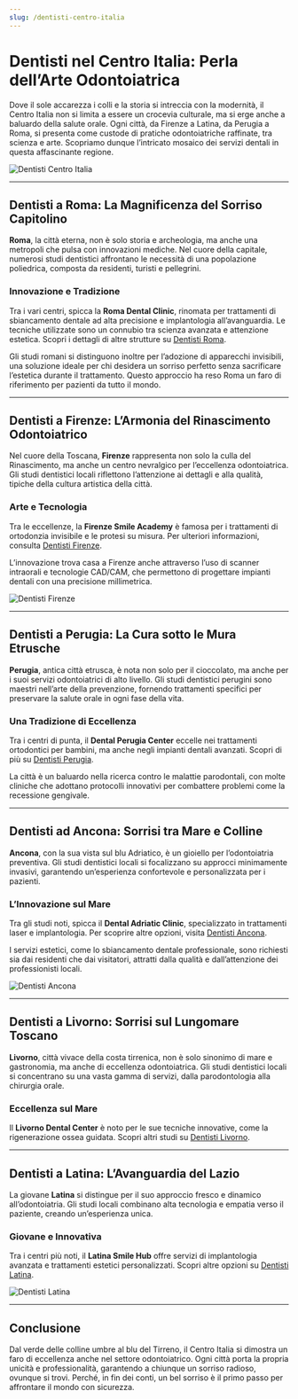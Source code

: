 ```yaml
---
slug: /dentisti-centro-italia
---
```

# Dentisti nel Centro Italia: Perla dell’Arte Odontoiatrica

Dove il sole accarezza i colli e la storia si intreccia con la modernità, il Centro Italia non si limita a essere un crocevia culturale, ma si erge anche a baluardo della salute orale. Ogni città, da Firenze a Latina, da Perugia a Roma, si presenta come custode di pratiche odontoiatriche raffinate, tra scienza e arte. Scopriamo dunque l’intricato mosaico dei servizi dentali in questa affascinante regione.

![Dentisti Centro Italia](/guide-img/output/65.jpg)

---

## Dentisti a Roma: La Magnificenza del Sorriso Capitolino

**Roma**, la città eterna, non è solo storia e archeologia, ma anche una metropoli che pulsa con innovazioni mediche. Nel cuore della capitale, numerosi studi dentistici affrontano le necessità di una popolazione poliedrica, composta da residenti, turisti e pellegrini. 

### Innovazione e Tradizione
Tra i vari centri, spicca la **Roma Dental Clinic**, rinomata per trattamenti di sbiancamento dentale ad alta precisione e implantologia all’avanguardia. Le tecniche utilizzate sono un connubio tra scienza avanzata e attenzione estetica. Scopri i dettagli di altre strutture su [Dentisti Roma](https://www.impresaitalia.info/8513/1/dentisti/roma.aspx).

Gli studi romani si distinguono inoltre per l’adozione di apparecchi invisibili, una soluzione ideale per chi desidera un sorriso perfetto senza sacrificare l’estetica durante il trattamento. Questo approccio ha reso Roma un faro di riferimento per pazienti da tutto il mondo.

---

## Dentisti a Firenze: L’Armonia del Rinascimento Odontoiatrico

Nel cuore della Toscana, **Firenze** rappresenta non solo la culla del Rinascimento, ma anche un centro nevralgico per l’eccellenza odontoiatrica. Gli studi dentistici locali riflettono l’attenzione ai dettagli e alla qualità, tipiche della cultura artistica della città.

### Arte e Tecnologia
Tra le eccellenze, la **Firenze Smile Academy** è famosa per i trattamenti di ortodonzia invisibile e le protesi su misura. Per ulteriori informazioni, consulta [Dentisti Firenze](https://www.impresaitalia.info/8513/1/dentisti/firenze.aspx).

L’innovazione trova casa a Firenze anche attraverso l’uso di scanner intraorali e tecnologie CAD/CAM, che permettono di progettare impianti dentali con una precisione millimetrica.

![Dentisti Firenze](/guide-img/output/66.jpg)

---

## Dentisti a Perugia: La Cura sotto le Mura Etrusche

**Perugia**, antica città etrusca, è nota non solo per il cioccolato, ma anche per i suoi servizi odontoiatrici di alto livello. Gli studi dentistici perugini sono maestri nell’arte della prevenzione, fornendo trattamenti specifici per preservare la salute orale in ogni fase della vita.

### Una Tradizione di Eccellenza
Tra i centri di punta, il **Dental Perugia Center** eccelle nei trattamenti ortodontici per bambini, ma anche negli impianti dentali avanzati. Scopri di più su [Dentisti Perugia](https://www.impresaitalia.info/8513/1/dentisti/perugia.aspx).

La città è un baluardo nella ricerca contro le malattie parodontali, con molte cliniche che adottano protocolli innovativi per combattere problemi come la recessione gengivale.

---

## Dentisti ad Ancona: Sorrisi tra Mare e Colline

**Ancona**, con la sua vista sul blu Adriatico, è un gioiello per l’odontoiatria preventiva. Gli studi dentistici locali si focalizzano su approcci minimamente invasivi, garantendo un’esperienza confortevole e personalizzata per i pazienti.

### L’Innovazione sul Mare
Tra gli studi noti, spicca il **Dental Adriatic Clinic**, specializzato in trattamenti laser e implantologia. Per scoprire altre opzioni, visita [Dentisti Ancona](https://www.impresaitalia.info/8513/1/dentisti/ancona.aspx).

I servizi estetici, come lo sbiancamento dentale professionale, sono richiesti sia dai residenti che dai visitatori, attratti dalla qualità e dall’attenzione dei professionisti locali.

![Dentisti Ancona](/guide-img/output/67.jpg)

---

## Dentisti a Livorno: Sorrisi sul Lungomare Toscano

**Livorno**, città vivace della costa tirrenica, non è solo sinonimo di mare e gastronomia, ma anche di eccellenza odontoiatrica. Gli studi dentistici locali si concentrano su una vasta gamma di servizi, dalla parodontologia alla chirurgia orale.

### Eccellenza sul Mare
Il **Livorno Dental Center** è noto per le sue tecniche innovative, come la rigenerazione ossea guidata. Scopri altri studi su [Dentisti Livorno](https://www.impresaitalia.info/8513/1/dentisti/livorno.aspx).

---

## Dentisti a Latina: L’Avanguardia del Lazio

La giovane **Latina** si distingue per il suo approccio fresco e dinamico all’odontoiatria. Gli studi locali combinano alta tecnologia e empatia verso il paziente, creando un’esperienza unica.

### Giovane e Innovativa
Tra i centri più noti, il **Latina Smile Hub** offre servizi di implantologia avanzata e trattamenti estetici personalizzati. Scopri altre opzioni su [Dentisti Latina](https://www.impresaitalia.info/8513/1/dentisti/latina.aspx).

![Dentisti Latina](/guide-img/output/68.jpg)

---

## Conclusione

Dal verde delle colline umbre al blu del Tirreno, il Centro Italia si dimostra un faro di eccellenza anche nel settore odontoiatrico. Ogni città porta la propria unicità e professionalità, garantendo a chiunque un sorriso radioso, ovunque si trovi. Perché, in fin dei conti, un bel sorriso è il primo passo per affrontare il mondo con sicurezza.
